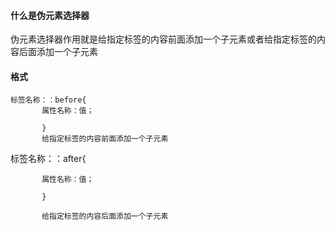 #### 什么是伪元素选择器

伪元素选择器作用就是给指定标签的内容前面添加一个子元素或者给指定标签的内容后面添加一个子元素

#### 格式

```
标签名称：：before{
       属性名称：值；
       
       }
       给指定标签的内容前面添加一个子元素
```

标签名称：：after{

```
       属性名称：值；
       
       }
       
       给指定标签的内容后面添加一个子元素
```



